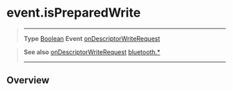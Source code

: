# event.isPreparedWrite

> --------------------- ------------------------------------------------------------------------------------------
> __Type__              [Boolean](https://docs.coronalabs.com/api/type/Boolean.html)
> __Event__             [onDescriptorWriteRequest](/plugin/bluetooth/type/Server/event/onDescriptorWriteRequest/)


> __See also__          [onDescriptorWriteRequest](/plugin/bluetooth/type/Server/event/onDescriptorWriteRequest/)
>						[bluetooth.*](/plugin/bluetooth/)
> --------------------- ------------------------------------------------------------------------------------------

## Overview